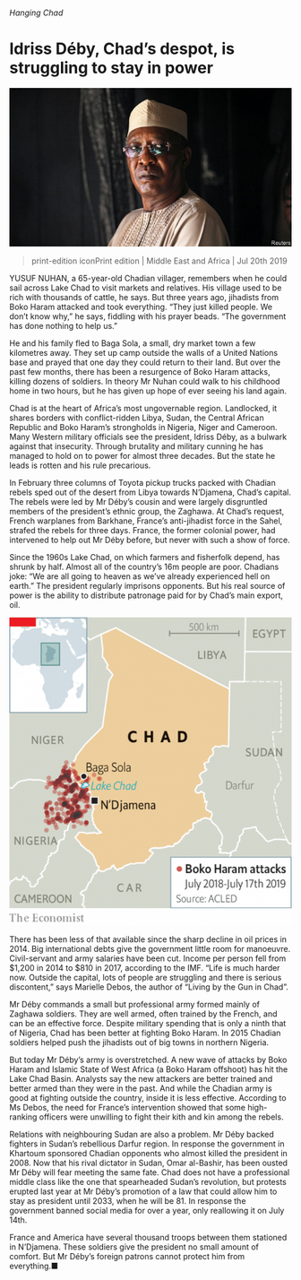 ###### Hanging Chad

# Idriss Déby, Chad’s despot, is struggling to stay in power 

![image](images/20190720_MAP003_0.jpg) 

> print-edition iconPrint edition | Middle East and Africa | Jul 20th 2019 

YUSUF NUHAN, a 65-year-old Chadian villager, remembers when he could sail across Lake Chad to visit markets and relatives. His village used to be rich with thousands of cattle, he says. But three years ago, jihadists from Boko Haram attacked and took everything. “They just killed people. We don’t know why,” he says, fiddling with his prayer beads. “The government has done nothing to help us.” 

He and his family fled to Baga Sola, a small, dry market town a few kilometres away. They set up camp outside the walls of a United Nations base and prayed that one day they could return to their land. But over the past few months, there has been a resurgence of Boko Haram attacks, killing dozens of soldiers. In theory Mr Nuhan could walk to his childhood home in two hours, but he has given up hope of ever seeing his land again. 

Chad is at the heart of Africa’s most ungovernable region. Landlocked, it shares borders with conflict-ridden Libya, Sudan, the Central African Republic and Boko Haram’s strongholds in Nigeria, Niger and Cameroon. Many Western military officials see the president, Idriss Déby, as a bulwark against that insecurity. Through brutality and military cunning he has managed to hold on to power for almost three decades. But the state he leads is rotten and his rule precarious. 

In February three columns of Toyota pickup trucks packed with Chadian rebels sped out of the desert from Libya towards N’Djamena, Chad’s capital. The rebels were led by Mr Déby’s cousin and were largely disgruntled members of the president’s ethnic group, the Zaghawa. At Chad’s request, French warplanes from Barkhane, France’s anti-jihadist force in the Sahel, strafed the rebels for three days. France, the former colonial power, had intervened to help out Mr Déby before, but never with such a show of force. 

Since the 1960s Lake Chad, on which farmers and fisherfolk depend, has shrunk by half. Almost all of the country’s 16m people are poor. Chadians joke: “We are all going to heaven as we’ve already experienced hell on earth.” The president regularly imprisons opponents. But his real source of power is the ability to distribute patronage paid for by Chad’s main export, oil. 

![image](images/20190720_MAM987.png) 

There has been less of that available since the sharp decline in oil prices in 2014. Big international debts give the government little room for manoeuvre. Civil-servant and army salaries have been cut. Income per person fell from $1,200 in 2014 to $810 in 2017, according to the IMF. “Life is much harder now. Outside the capital, lots of people are struggling and there is serious discontent,” says Marielle Debos, the author of “Living by the Gun in Chad”. 

Mr Déby commands a small but professional army formed mainly of Zaghawa soldiers. They are well armed, often trained by the French, and can be an effective force. Despite military spending that is only a ninth that of Nigeria, Chad has been better at fighting Boko Haram. In 2015 Chadian soldiers helped push the jihadists out of big towns in northern Nigeria. 

But today Mr Déby’s army is overstretched. A new wave of attacks by Boko Haram and Islamic State of West Africa (a Boko Haram offshoot) has hit the Lake Chad Basin. Analysts say the new attackers are better trained and better armed than they were in the past. And while the Chadian army is good at fighting outside the country, inside it is less effective. According to Ms Debos, the need for France’s intervention showed that some high-ranking officers were unwilling to fight their kith and kin among the rebels. 

Relations with neighbouring Sudan are also a problem. Mr Déby backed fighters in Sudan’s rebellious Darfur region. In response the government in Khartoum sponsored Chadian opponents who almost killed the president in 2008. Now that his rival dictator in Sudan, Omar al-Bashir, has been ousted Mr Déby will fear meeting the same fate. Chad does not have a professional middle class like the one that spearheaded Sudan’s revolution, but protests erupted last year at Mr Déby’s promotion of a law that could allow him to stay as president until 2033, when he will be 81. In response the government banned social media for over a year, only reallowing it on July 14th. 

France and America have several thousand troops between them stationed in N’Djamena. These soldiers give the president no small amount of comfort. But Mr Déby’s foreign patrons cannot protect him from everything.■ 

